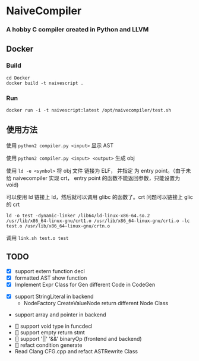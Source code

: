 # NaiveCompiler

### A hobby C compiler created in Python and LLVM

## Docker

### Build

```
cd Docker
docker build -t naivescript .
```

### Run

`docker run -i -t naivescript:latest /opt/naivecompiler/test.sh`

## 使用方法

使用 `python2 compiler.py <input>` 显示 AST

使用 `python2 compiler.py <input> <output>` 生成 obj

使用 `ld -e <symbol>` 将 obj 文件 链接为 ELF， 并指定 <symbol> 为 entry point。（由于未给 naivecompiler 实现 crt， entry point 的函数不能返回参数，只能设置为 void)

可以使用 ld 链接上 ld，然后就可以调用 glibc 的函数了。crt 问题可以链接上 glic 的 crt

`ld -o test -dynamic-linker /lib64/ld-linux-x86-64.so.2 /usr/lib/x86_64-linux-gnu/crt1.o /usr/lib/x86_64-linux-gnu/crti.o -lc test.o /usr/lib/x86_64-linux-gnu/crtn.o`

调用 `link.sh test.o test`

## TODO
 - [x] support extern function decl
 - [x] formatted AST show function
 - [x] Implement Expr Class for Gen different Code in CodeGen 
 * [x] support StringLiteral in backend 
   - NodeFactory CreateValueNode return different Node Class
 * support array and pointer in backend
 - [] support void type in funcdecl
 - [] support empty return stmt
 - [] support '||' '&&' binaryOp (frontend and backend)
 - [] refact condition generate
 - Read Clang CFG.cpp and refact ASTRewrite Class